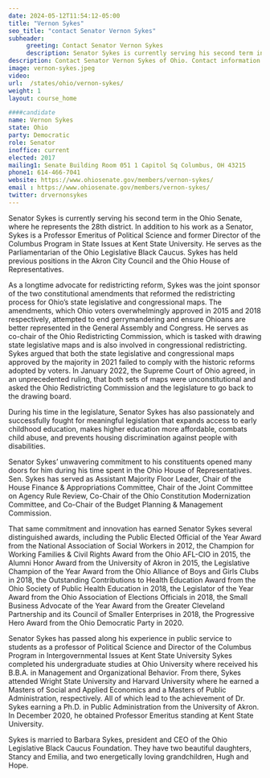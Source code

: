 ```yaml
---
date: 2024-05-12T11:54:12-05:00
title: "Vernon Sykes"
seo_title: "contact Senator Vernon Sykes"
subheader:
     greeting: Contact Senator Vernon Sykes
     description: Senator Sykes is currently serving his second term in the Ohio Senate, where he represents the 28th district. In addition to his work as a Senator, Sykes is a Professor Emeritus of Political Science and former Director of the Columbus Program in State Issues at Kent State University. He serves as the Parliamentarian of the Ohio Legislative Black Caucus.
description: Contact Senator Vernon Sykes of Ohio. Contact information for Vernon Sykes includes email address, phone number, and mailing address.
image: vernon-sykes.jpeg
video:
url:  /states/ohio/vernon-sykes/
weight: 1
layout: course_home

####candidate
name: Vernon Sykes
state: Ohio
party: Democratic
role: Senator
inoffice: current
elected: 2017
mailing1: Senate Building Room 051 1 Capitol Sq Columbus, OH 43215
phone1: 614-466-7041
website: https://www.ohiosenate.gov/members/vernon-sykes/
email : https://www.ohiosenate.gov/members/vernon-sykes/
twitter: drvernonsykes
---
```


Senator Sykes is currently serving his second term in the Ohio Senate, where he represents the 28th district. In addition to his work as a Senator, Sykes is a Professor Emeritus of Political Science and former Director of the Columbus Program in State Issues at Kent State University. He serves as the Parliamentarian of the Ohio Legislative Black Caucus. Sykes has held previous positions in the Akron City Council and the Ohio House of Representatives.

As a longtime advocate for redistricting reform, Sykes was the joint sponsor of the two constitutional amendments that reformed the redistricting process for Ohio’s state legislative and congressional maps. The amendments, which Ohio voters overwhelmingly approved in 2015 and 2018 respectively, attempted to end gerrymandering and ensure Ohioans are better represented in the General Assembly and Congress. He serves as co-chair of the Ohio Redistricting Commission, which is tasked with drawing state legislative maps and is also involved in congressional redistricting. Sykes argued that both the state legislative and congressional maps approved by the majority in 2021 failed to comply with the historic reforms adopted by voters. In January 2022, the Supreme Court of Ohio agreed, in an unprecedented ruling, that both sets of maps were unconstitutional and asked the Ohio Redistricting Commission and the legislature to go back to the drawing board.

During his time in the legislature, Senator Sykes has also passionately and successfully fought for meaningful legislation that expands access to early childhood education, makes higher education more affordable, combats child abuse, and prevents housing discrimination against people with disabilities.

Senator Sykes’ unwavering commitment to his constituents opened many doors for him during his time spent in the Ohio House of Representatives. Sen. Sykes has served as Assistant Majority Floor Leader, Chair of the House Finance & Appropriations Committee, Chair of the Joint Committee on Agency Rule Review, Co-Chair of the Ohio Constitution Modernization Committee, and Co-Chair of the Budget Planning & Management Commission.

That same commitment and innovation has earned Senator Sykes several distinguished awards, including the Public Elected Official of the Year Award from the National Association of Social Workers in 2012, the Champion for Working Families & Civil Rights Award from the Ohio AFL-CIO in 2015, the Alumni Honor Award from the University of Akron in 2015, the Legislative Champion of the Year Award from the Ohio Alliance of Boys and Girls Clubs in 2018, the Outstanding Contributions to Health Education Award from the Ohio Society of Public Health Education in 2018, the Legislator of the Year Award from the Ohio Association of Elections Officials in 2018, the Small Business Advocate of the Year Award from the Greater Cleveland Partnership and its Council of Smaller Enterprises in 2018, the Progressive Hero Award from the Ohio Democratic Party in 2020.

Senator Sykes has passed along his experience in public service to students as a professor of Political Science and Director of the Columbus Program in Intergovernmental Issues at Kent State University Sykes completed his undergraduate studies at Ohio University where received his B.B.A. in Management and Organizational Behavior. From there, Sykes attended Wright State University and Harvard University where he earned a Masters of Social and Applied Economics and a Masters of Public Administration, respectively. All of which lead to the achievement of Dr. Sykes earning a Ph.D. in Public Administration from the University of Akron. In December 2020, he obtained Professor Emeritus standing at Kent State University.

Sykes is married to Barbara Sykes, president and CEO of the Ohio Legislative Black Caucus Foundation. They have two beautiful daughters, Stancy and Emilia, and two energetically loving grandchildren, Hugh and Hope.
